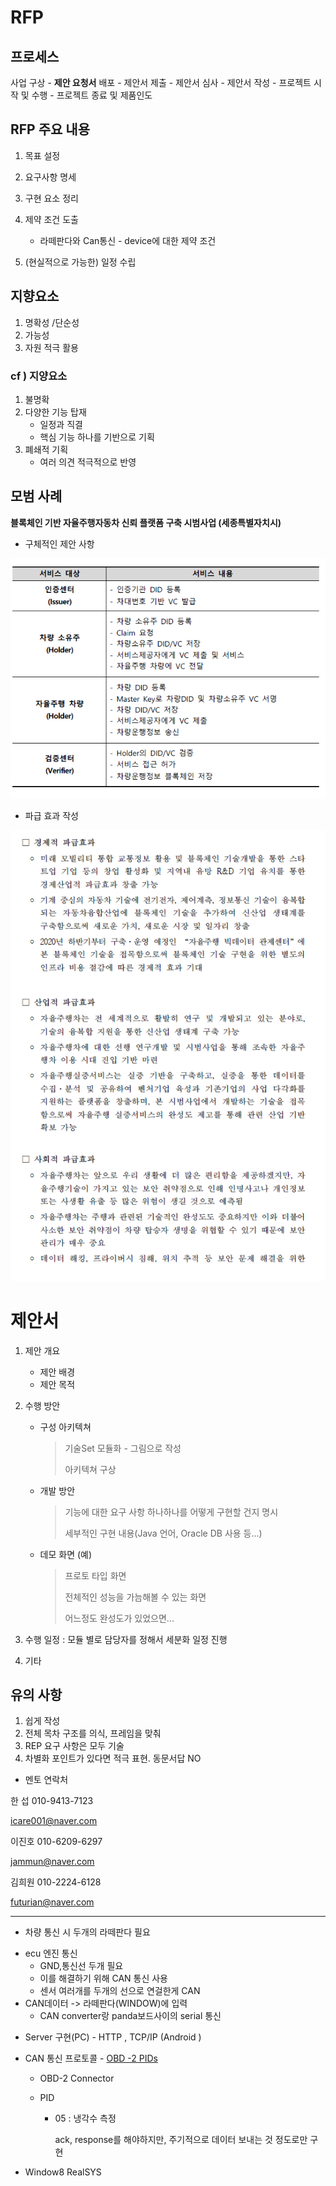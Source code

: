# RFP

## 프로세스

사업 구상 - **제안 요청서** 배포 - 제안서 제출 - 제안서 심사 - 제안서 작성 - 프로젝트 시작 및 수행 - 프로젝트 종료 및 제품인도

## RFP 주요 내용 

1. 목표 설정

2. 요구사항 명세
3. 구현 요소 정리
4. 제약 조건 도출
   * 라떼판다와 Can통신 - device에 대한 제약 조건
5. (현실적으로 가능한) 일정 수립

## 지향요소

1. 명확성 /단순성
2. 가능성
3. 자원 적극 활용

### cf ) 지양요소

1. 불명확
2. 다양한 기능 탑재
   * 일정과 직결
   * 핵심 기능 하나를 기반으로 기획
3. 폐쇄적 기획
   * 여러 의견 적극적으로 반영



## 모범 사례

**블록체인 기반 자율주행자동차 신뢰 플랫폼 구축 시범사업 (세종특별자치시)**

* 구체적인 제안 사항

![image-20200425134550575](../images/image-20200425134550575.png)

* 파급 효과 작성

![image-20200425135003896](../images/image-20200425135003896.png)

# 제안서 

1. 제안 개요

   * 제안 배경
   * 제안 목적

2. 수행 방안

   * 구성 아키텍쳐

     > 기술Set 모듈화 - 그림으로 작성
     >
     > 아키텍쳐 구상

   * 개발 방안

     > 기능에 대한 요구 사항 하나하나를 어떻게 구현할 건지 명시
     >
     > 세부적인 구현 내용(Java 언어, Oracle DB 사용 등...)

   * 데모 화면 (예)

     > 프로토 타입 화면
     >
     > 전체적인 성능을 가늠해볼 수 있는 화면 
     >
     > 어느정도 완성도가 있었으면...

3. 수행 일정 : 모듈 별로 담당자를 정해서 세분화 일정 진행

4. 기타

## 유의 사항

1. 쉽게 작성
2. 전체 목차 구조를 의식, 프레임을 맞춰
3. REP 요구 사항은 모두 기술
4. 차별화 포인트가 있다면 적극 표현. 동문서답 NO



* 멘토 연락처

한 섭 010-9413-7123

icare001@naver.com

이진호 010-6209-6297

jammun@naver.com

김희원 010-2224-6128

futurian@naver.com















---

* 차량 통신 시 두개의 라떼판다 필요

- ecu 엔진 통신
  - GND,통신선 두개 필요
  - 이를 해결하기 위해 CAN 통신 사용
  - 센서 여러개를 두개의 선으로 연걸한게 CAN 
- CAN데이터 -> 라떼판다(WINDOW)에 입력
  - CAN converter랑 panda보드사이의 serial 통신

* Server 구현(PC) - HTTP , TCP/IP (Android )

* CAN 통신 프로토콜 - [OBD -2 PIDs](https://en.wikipedia.org/wiki/OBD-II_PIDs#Services)

  * OBD-2 Connector

  * PID 

    * 05 : 냉각수 측정

      ack, response를 해야하지만, 주기적으로 데이터 보내는 것 정도로만 구현

  

* Window8 RealSYS